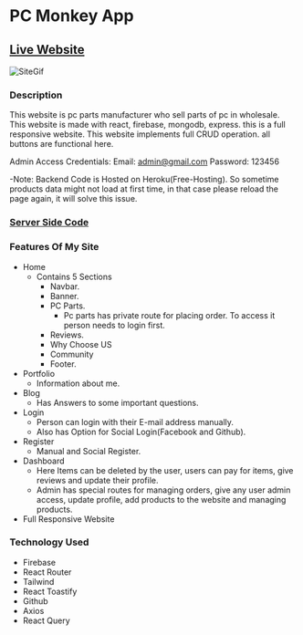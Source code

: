 # PC Monkey App

## [Live Website](https://pc-monkey.web.app/)
![SiteGif](/src/assets/gifs/gif.gif)

### Description
 This website is pc parts manufacturer who sell parts of pc in wholesale. This website is made with react, firebase, mongodb, express. this is a full responsive website. This website implements full CRUD operation. all buttons are functional here.

 Admin Access Credentials:
 Email: admin@gmail.com
 Password: 123456

 -Note: Backend Code is Hosted on Heroku(Free-Hosting). So sometime products data might not load at first time, in that case please reload the page again, it will solve this issue.

### [Server Side Code](https://github.com/hassanmehedi1/pc-monkey-server)


### Features Of My Site

- Home
  - Contains 5 Sections
    - Navbar.
    - Banner.
    - PC Parts.
      - Pc parts has private route for placing order. To access it person needs to login first.
    - Reviews.
    - Why Choose US
    - Community  
    - Footer.
- Portfolio
  - Information about me.
- Blog
  - Has Answers to some important questions.
- Login
  - Person can login with their E-mail address manually.
  - Also has Option for Social Login(Facebook and Github).
- Register
  - Manual and Social Register.
- Dashboard
   - Here Items can be deleted by the user, users can pay for items, give reviews and update their profile.
   - Admin has special routes for managing orders, give any user admin access, update profile, add products to the website and managing products.
- Full Responsive Website

### Technology Used

- Firebase
- React Router
- Tailwind
- React Toastify
- Github
- Axios
- React Query

